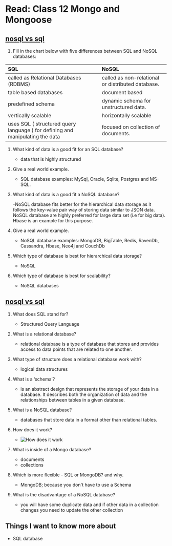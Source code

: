 # Read: Class 12 Mongo and Mongoose

## [nosql vs sql](https://www.thegeekstuff.com/2014/01/sql-vs-nosql-db/?utm_source=tuicool)

1. Fill in the chart below with five differences between SQL and NoSQL databases:

| SQL                                                                           | NoSQL                                             |
| :---------------------------------------------------------------------------- | :------------------------------------------------ |
| called as Relational Databases (RDBMS)                                        | called as non-relational or distributed database. |
| table based databases                                                         | document based                                    |
| predefined schema                                                             | dynamic schema for unstructured data.             |
| vertically scalable                                                           | horizontally scalable                             |
| uses SQL ( structured query language ) for defining and manipulating the data | focused on collection of documents.               |

1. What kind of data is a good fit for an SQL database?

   - data that is highly structured

1. Give a real world example.

   - SQL database examples: MySql, Oracle, Sqlite, Postgres and MS-SQL.

1. What kind of data is a good fit a NoSQL database?

   -NoSQL database fits better for the hierarchical data storage as it follows the key-value pair way of storing data similar to JSON data. NoSQL database are highly preferred for large data set (i.e for big data). Hbase is an example for this purpose.

1. Give a real world example.

   - NoSQL database examples: MongoDB, BigTable, Redis, RavenDb, Cassandra, Hbase, Neo4j and CouchDb

1. Which type of database is best for hierarchical data storage?

   - NoSQL

1. Which type of database is best for scalability?

   - NoSQL databases

## [nosql vs sql](https://www.youtube.com/watch?v=ZS_kXvOeQ5Y)

1. What does SQL stand for?

   - Structured Query Language

1. What is a relational database?

   - relational database is a type of database that stores and provides access to data points that are related to one another.

1. What type of structure does a relational database work with?

   - logical data structures

1. What is a ‘schema’?

   - is an abstract design that represents the storage of your data in a database. It describes both the organization of data and the relationships between tables in a given database.

1. What is a NoSQL database?

   - databases that store data in a format other than relational tables.

1. How does it work?

   - ![How does it work](./img/NoSQL.png)

1. What is inside of a Mongo database?

   - documents
   - collections

1. Which is more flexible - SQL or MongoDB? and why.

   - MongoDB; because you don't have to use a Schema

1. What is the disadvantage of a NoSQL database?
   - you will have some duplicate data and if other data in a collection changes you need to update the other collection

## Things I want to know more about

- SQL database